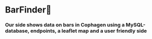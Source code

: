 # **BarFinder**🍻
### Our side shows data on bars in Cophagen using a MySQL-database, endpoints, a leaflet map and a user friendly side
